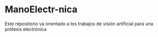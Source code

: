 # ManoElectr-nica
Este repositorio va orientado a los trabajos de visión artificial para una prótesis electrónica 
